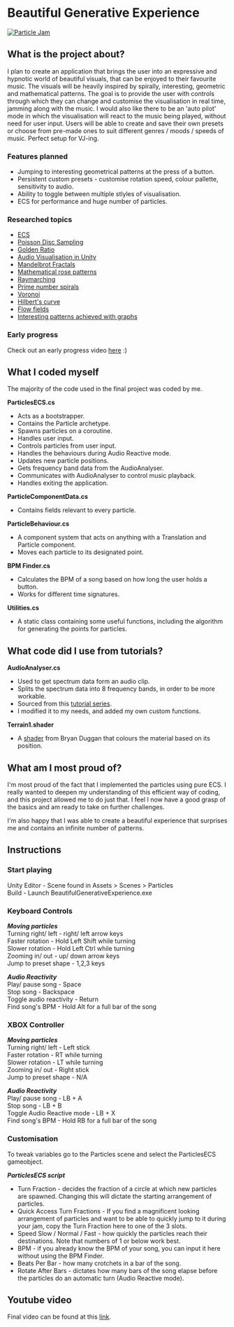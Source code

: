 # Beautiful Generative Experience

[![Particle Jam](https://img.youtube.com/vi/GV9sL5xkrDM/0.jpg)](https://www.youtube.com/watch?v=GV9sL5xkrDM)

## What is the project about?
I plan to create an application that brings the user into an expressive and hypnotic world of beautiful visuals, that can be enjoyed to their favourite music. The visuals will be heavily inspired by spirally, interesting, geometric and mathematical patterns. The goal is to provide the user with controls through which they can change and customise the visualisation in real time, jamming along with the music. I would also like there to be an 'auto pilot' mode in which the visualisation will react to the music being played, without need for user input. Users will be able to create and save their own presets or choose from pre-made ones to suit different genres / moods / speeds of music. Perfect setup for VJ-ing.

### Features planned
- Jumping to interesting geometrical patterns at the press of a button.
- Persistent custom presets - customise rotation speed, colour pallette, sensitivity to audio.
- Ability to toggle between multiple stlyles of visualisation.
- ECS for performance and huge number of particles.

### Researched topics
* [ECS](https://www.youtube.com/playlist?list=PLzDRvYVwl53s40yP5RQXitbT--IRcHqba)
* [Poisson Disc Sampling](https://www.youtube.com/watch?v=7WcmyxyFO7o)
* [Golden Ratio](https://www.youtube.com/watch?v=sj8Sg8qnjOg)
* [Audio Visualisation in Unity](https://www.youtube.com/playlist?list=PL3POsQzaCw53p2tA6AWf7_AWgplskR0Vo)
* [Mandelbrot Fractals](https://www.youtube.com/watch?v=6IWXkV82oyY)
* [Mathematical rose patterns](https://www.youtube.com/watch?v=f5QBExMNB1I)
* [Raymarching](https://www.youtube.com/watch?v=Cp5WWtMoeKg)
* [Prime number spirals](https://www.youtube.com/watch?v=EK32jo7i5LQ)
* [Voronoi](https://www.youtube.com/watch?v=l-07BXzNdPw)
* [Hilbert's curve](https://www.youtube.com/watch?v=3s7h2MHQtxc)
* [Flow fields](https://www.youtube.com/watch?v=rB83DpBJQsE)
* [Interesting patterns achieved with graphs](https://www.youtube.com/watch?v=pAMgUB51XZA)

### Early progress
Check out an early progress video [here](https://www.youtube.com/watch?v=GV9sL5xkrDM) :)

## What I coded myself
The majority of the code used in the final project was coded by me.

**ParticlesECS.cs**
* Acts as a bootstrapper.
* Contains the Particle archetype.
* Spawns particles on a coroutine.
* Handles user input.
* Controls particles from user input.
* Handles the behaviours during Audio Reactive mode.
* Updates new particle positions.
* Gets frequency band data from the AudioAnalyser. 
* Communicates with AudioAnalyser to control music playback.
* Handles exiting the application.

**ParticleComponentData.cs**
* Contains fields relevant to every particle.

**ParticleBehaviour.cs**
* A component system that acts on anything with a Translation and Particle component.
* Moves each particle to its designated point.

**BPM Finder.cs**
* Calculates the BPM of a song based on how long the user holds a button.
* Works for different time signatures.

**Utilities.cs**
* A static class containing some useful functions, including the algorithm for generating the points for particles.

## What code did I use from tutorials?

**AudioAnalyser.cs**
* Used to get spectrum data form an audio clip.
* Splits the spectrum data into 8 frequency bands, in order to be more workable.
* Sourced from this [tutorial series](https://www.youtube.com/playlist?list=PL3POsQzaCw53p2tA6AWf7_AWgplskR0Vo).
* I modified it to my needs, and added my own custom functions.

**Terrain1.shader**
* A [shader](https://github.com/skooter500/GE1-2019-2020/blob/master/GE1Examples2019/Assets/TerrainShader1.shader) from Bryan Duggan that colours the material based on its position.

## What am I most proud of?
I'm most proud of the fact that I implemented the particles using pure ECS. I really wanted to deepen my understanding of this efficient way of coding, and this project allowed me to do just that. I feel I now have a good grasp of the basics and am ready to take on further challenges.

I'm also happy that I was able to create a beautiful experience that surprises me and contains an infinite number of patterns. 

## Instructions
### Start playing 
Unity Editor - Scene found in Assets > Scenes > Particles   
Build - Launch BeautifulGenerativeExperience.exe

### Keyboard Controls  
***Moving particles***  
Turning right/ left - right/ left arrow keys  
Faster rotation - Hold Left Shift while turning  
Slower rotation - Hold Left Ctrl while turning  
Zooming in/ out - up/ down arrow keys  
Jump to preset shape - 1,2,3 keys  

***Audio Reactivity***  
Play/ pause song - Space  
Stop song - Backspace  
Toggle audio reactivity - Return  
Find song's BPM - Hold Alt for a full bar of the song  

### XBOX Controller    
***Moving particles***  
Turning right/ left - Left stick    
Faster rotation - RT while turning  
Slower rotation - LT while turning  
Zooming in/ out - Right stick  
Jump to preset shape - N/A  

***Audio Reactivity***  
Play/ pause song - LB + A  
Stop song - LB + B  
Toggle Audio Reactive mode - LB + X  
Find song's BPM - Hold RB for a full bar of the song  

### Customisation  
To tweak variables go to the Particles scene and select the ParticlesECS gameobject.

***ParticlesECS script***
* Turn Fraction - decides the fraction of a circle at which new particles are spawned. Changing this will dictate the starting arrangement of particles.
* Quick Access Turn Fractions - If you find a magnificent looking arrangement of particles and want to be able to quickly jump to it during your jam, copy the Turn Fraction here to one of the 3 slots.
* Speed Slow / Normal / Fast - how quickly the particles reach their destinations. Note that numbers of 1 or below work best.
* BPM - if you already know the BPM of your song, you can input it here without using the BPM Finder.
* Beats Per Bar - how many crotchets in a bar of the song.
* Rotate After Bars - dictates how many bars of the song elapse before the particles do an automatic turn (Audio Reactive mode). 

## Youtube video

Final video can be found at this [link](https://www.youtube.com/watch?v=cGKtmeEuuGU&feature=youtu.be).

